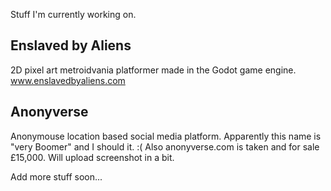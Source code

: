 Stuff I'm currently working on.

## Enslaved by Aliens ##
2D pixel art metroidvania platformer made in the Godot game engine.
www.enslavedbyaliens.com

## Anonyverse ##
Anonymouse location based social media platform. Apparently this name is "very Boomer" and I should it. :( Also anonyverse.com is taken and for sale £15,000.
Will upload screenshot in a bit.

Add more stuff soon...
